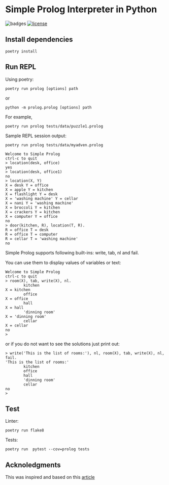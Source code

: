 # Simple Prolog Interpreter in Python

![badges](https://github.com/robjsliwa/pyprolog/actions/workflows/python-package.yml/badge.svg)
[![license](https://img.shields.io/badge/License-MIT-purple.svg)](LICENSE)

## Install dependencies

```
poetry install
```

## Run REPL

Using poetry:

```
poetry run prolog [options] path
```

or

```
python -m prolog.prolog [options] path
```

For example,

```
poetry run prolog tests/data/puzzle1.prolog
```

Sample REPL session output:

```
poetry run prolog tests/data/myadven.prolog 

Welcome to Simple Prolog
ctrl-c to quit
> location(desk, office)
yes
> location(desk, office1)
no
> location(X, Y)
X = desk Y = office 
X = apple Y = kitchen 
X = flashlight Y = desk 
X = 'washing machine' Y = cellar 
X = nani Y = 'washing machine' 
X = broccoli Y = kitchen 
X = crackers Y = kitchen 
X = computer Y = office 
no
> door(kitchen, R), location(T, R).
R = office T = desk 
R = office T = computer 
R = cellar T = 'washing machine' 
no
```

Simple Prolog supports following built-ins: write, tab, nl and fail.

You can use them to display values of variables or text:

```
Welcome to Simple Prolog
ctrl-c to quit
> room(X), tab, write(X), nl.
        kitchen
X = kitchen 
        office
X = office 
        hall
X = hall 
        'dinning room'
X = 'dinning room' 
        cellar
X = cellar 
no
>
```

or if you do not want to see the solutions just print out:

```
> write('This is the list of rooms:'), nl, room(X), tab, write(X), nl, fail.
'This is the list of rooms:'
        kitchen
        office
        hall
        'dinning room'
        cellar
no
>
```

## Test

Linter:

```
poetry run flake8
```

Tests:

```
poetry run  pytest --cov=prolog tests
```

## Acknoledgments

This was inspired and based on this [article](https://curiosity-driven.org/prolog-interpreter)

